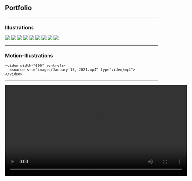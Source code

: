 ## Portfolio

---

### Illustrations

<img src="images/IMG_0219.jpg"/>

<img src="images/IMG_0217.jpg"/>

<img src="images/IMG_0216.jpg"/>

<img src="images/IMG_0215.jpg"/>

<img src="images/IMG_0218.jpg"/>

<img src="images/IMG_0221.jpg"/>

<img src="images/IMG_0220.jpg"/>

<img src="images/IMG_0661.JPG"/>

<img src="images/IMG_0261.jpg"/>

---

### Motion-Illustrations

  <head>
    <title>Video</title>
  </head>
  
  <body>
    
    <video width="600" controls>
      <source src="images/January 13, 2021.mp4" type"video/mp4">
    </video>

  </body>

---

 <head>
    <title>Video</title>
  </head>
  
  <body>
  
  <video width="600" controls>
    <source src="images/January 13, 2021.mp4" video=web/mp4>
  </video>

  </body>

